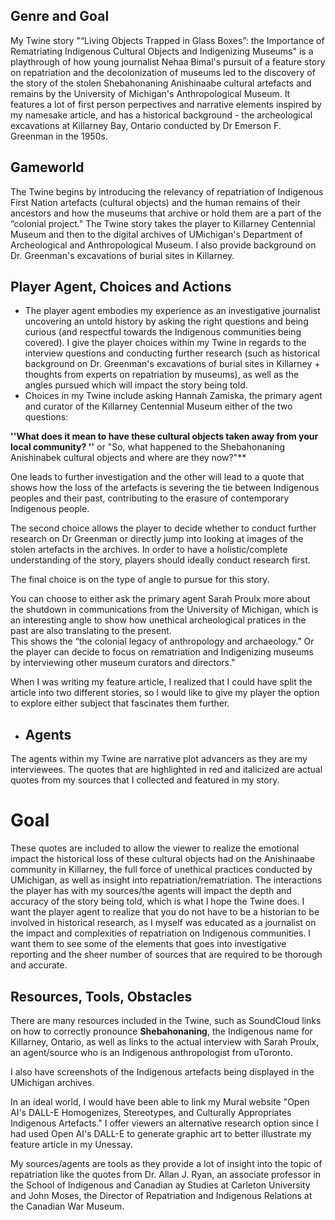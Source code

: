 ## Genre and Goal

My Twine story "“Living Objects Trapped in Glass Boxes”: the Importance of Rematriating Indigenous Cultural Objects and Indigenizing Museums" is a playthrough of how young journalist Nehaa Bimal's pursuit of a feature story on repatriation and the decolonization of museums led to the discovery of the story of the stolen Shebahonaning Anishinaabe cultural artefacts and remains by the University of Michigan's Anthropological Museum. It features a lot of first person perpectives and narrative elements inspired by my namesake article, and has a historical background - the archeological excavations at Killarney Bay, Ontario conducted by Dr Emerson F. Greenman in the 1950s. 

## Gameworld
The Twine begins by introducing the relevancy of repatriation of Indigenous First Nation artefacts (cultural objects) and the human remains of their ancestors and how the museums that archive or hold them are a part of the “colonial project." The Twine story takes the player to Killarney Centennial Museum and then to the digital archives of UMichigan's Department of Archeological and Anthropological Museum. I also provide background on Dr. Greenman's excavations of burial sites in Killarney. 

## Player Agent, Choices and Actions 

- The player agent embodies my experience as an investigative journalist uncovering an untold history by asking the right questions and being curious (and respectful towards the Indigenous communities being covered). I give the player choices within my Twine in regards to the interview questions and conducting further research (such as historical background on Dr. Greenman's excavations of burial sites in Killarney + thoughts from experts on repatriation by museums), as well as the angles pursued which will impact the story being told. 
- Choices in my Twine include asking Hannah Zamiska, the primary agent and curator of the Killarney Centennial Museum either of the two questions: 

**''What does it mean to have these cultural objects taken away from your local community? ''**  or  "So, what happened to the Shebahonaning Anishinabek cultural objects and where are they now?"** 

One leads to further investigation and the other will lead to a quote that shows how the loss of the artefacts is severing the tie between Indigenous peoples and their past, contributing to the erasure of contemporary Indigenous people. 

The second choice allows the player to decide whether to conduct further research on Dr Greenman or directly jump into looking at images of the stolen artefacts in the archives. In order to have a holistic/complete understanding of the story, players should ideally conduct research first. 

The final choice is on the type of angle to pursue for this story. 

You can choose to either ask the primary agent Sarah Proulx more about the shutdown in communications from the University of Michigan, which is an interesting angle to show how unethical archeological pratices in the past are also translating to the present.  
This shows the “the colonial legacy of anthropology and archaeology.”  Or the player can decide to focus on rematriation and Indigenizing museums by interviewing other museum curators and directors." 

When I was writing my feature article, I realized that I could have split the article into two different stories, so I would like to give my player the option to explore either subject that fascinates them further. 

- ## Agents
The agents within my Twine are narrative plot advancers as they are my interviewees. The quotes that are highlighted in red and italicized are actual quotes from my sources that I collected and featured in my story. 


# Goal

These quotes are included to allow the viewer to realize the emotional impact the historical loss of these cultural objects had on the Anishinaabe community in Killarney, the full force of unethical practices conducted by UMichigan, as well as insight into repatriation/rematriation. The interactions the player has with my sources/the agents will impact the depth and accuracy of the story being told, which is what I hope the Twine does. I want the player agent to realize that you do not have to be a historian to be involved in historical research, as I myself was educated as a journalist on the impact and complexities of repatriation on Indigenous communities. I want them to see some of the elements that goes into investigative reporting and the sheer number of sources that are required to be thorough and accurate.

## Resources, Tools, Obstacles 

There are many resources included in the Twine, such as SoundCloud links on how to correctly pronounce **Shebahonaning**, the Indigenous name for Killarney, Ontario, as well as links to the actual interview with Sarah Proulx, an agent/source who is an Indigenous anthropologist from uToronto. 

I also have screenshots of the Indigenous artefacts being displayed in the UMichigan archives. 

In an ideal world, I would have been able to link my Mural website "Open AI's DALL-E Homogenizes, Stereotypes, and Culturally Appropriates Indigenous Artefacts." I offer viewers an alternative research option since I had used Open AI's DALL-E to generate graphic art to better illustrate my feature article in my Unessay. 

My sources/agents are tools as they provide a lot of insight into the topic of repatriation like the quotes from Dr. Allan J. Ryan, an associate professor in the School of Indigenous and Canadian ay Studies at Carleton University and John Moses, the Director of Repatriation and Indigenous Relations at the Canadian War Museum.



